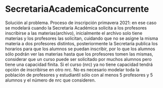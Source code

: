 # SecretariaAcademicaConcurrente
Solución al problema. Proceso de inscripción primavera 2021: en ese caso se modelará cuando la Secretaría Académica solicita a los profesores inscribirse a las materias(archivo),  inicialmente el archivo solo tiene materias y los profesores las solicitan, cuidando que no se asigne la misma materia a dos profesores distintos, posteriormente la Secretaría publica los horarios para que los alumnos se puedan inscribir, por lo que los alumnos sólo podrán ver las materias hasta que los profesores tomen las mismas, considerar que un curso puede ser solicitado por muchos alumnos pero tiene una capacidad finita. Si el curso (nrc) ya no tiene capacidad tendrá opción de inscribirse en otro nrc.  No es necesario modelar toda la población de profesores y estudiantil sólo con al menos 5 profesores y 5 alumnos y el número de nrc que consideren.
